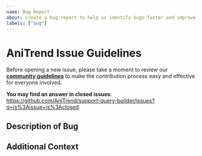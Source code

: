 ```yaml
---
name: Bug Report
about: Create a bug report to help us identify bugs faster and improve the application
labels: ["bug"]
---
```


# AniTrend Issue Guidelines

Before opening a new issue, please take a moment to review our [**community guidelines**](https://github.com/AniTrend/support-query-builder/blob/master/CONTRIBUTING.md) to make the contribution process easy and effective for everyone involved.

**You may find an answer in closed issues**:
https://github.com/AniTrend/support-query-builder/issues?q=is%3Aissue+is%3Aclosed


## Description of Bug
<!-- A clear and concise short description of what the bug is. e.g. -->


## Additional Context
<!--
Providing context helps us come up with a solution that is most useful in the real world, 
also include any logs if you have any in this section, if not please remove this section
-->
